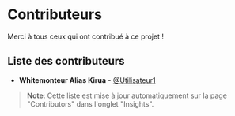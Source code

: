# Contributeurs

Merci à tous ceux qui ont contribué à ce projet !

## Liste des contributeurs

- **Whitemonteur Alias Kirua** - [@Utilisateur1](https://github.com/WhiteMonteur)

> **Note**: Cette liste est mise à jour automatiquement sur la page "Contributors" dans l'onglet "Insights".
